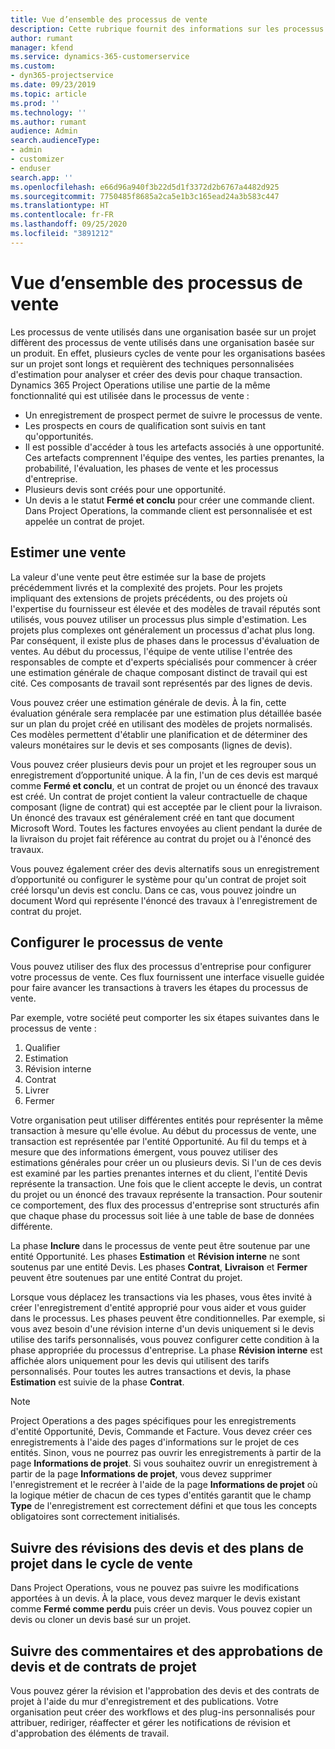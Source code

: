 ```yaml
---
title: Vue d’ensemble des processus de vente
description: Cette rubrique fournit des informations sur les processus de vente de base.
author: rumant
manager: kfend
ms.service: dynamics-365-customerservice
ms.custom:
- dyn365-projectservice
ms.date: 09/23/2019
ms.topic: article
ms.prod: ''
ms.technology: ''
ms.author: rumant
audience: Admin
search.audienceType:
- admin
- customizer
- enduser
search.app: ''
ms.openlocfilehash: e66d96a940f3b22d5d1f3372d2b6767a4482d925
ms.sourcegitcommit: 7750485f8685a2ca5e1b3c165ead24a3b583c447
ms.translationtype: HT
ms.contentlocale: fr-FR
ms.lasthandoff: 09/25/2020
ms.locfileid: "3891212"
---
```

# <a name="sales-processes-overview"></a>Vue d’ensemble des processus de vente

Les processus de vente utilisés dans une organisation basée sur un projet diffèrent des processus de vente utilisés dans une organisation basée sur un produit. En effet, plusieurs cycles de vente pour les organisations basées sur un projet sont longs et requièrent des techniques personnalisées d'estimation pour analyser et créer des devis pour chaque transaction. Dynamics 365 Project Operations utilise une partie de la même fonctionnalité qui est utilisée dans le processus de vente :

- Un enregistrement de prospect permet de suivre le processus de vente.
- Les prospects en cours de qualification sont suivis en tant qu'opportunités.
- Il est possible d'accéder à tous les artefacts associés à une opportunité. Ces artefacts comprennent l'équipe des ventes, les parties prenantes, la probabilité, l'évaluation, les phases de vente et les processus d'entreprise.
- Plusieurs devis sont créés pour une opportunité.
- Un devis a le statut **Fermé et conclu** pour créer une commande client. Dans Project Operations, la commande client est personnalisée et est appelée un contrat de projet.

## <a name="estimate-a-sale"></a>Estimer une vente
La valeur d'une vente peut être estimée sur la base de projets précédemment livrés et la complexité des projets. Pour les projets impliquant des extensions de projets précédents, ou des projets où l'expertise du fournisseur est élevée et des modèles de travail réputés sont utilisés, vous pouvez utiliser un processus plus simple d'estimation. Les projets plus complexes ont généralement un processus d'achat plus long. Par conséquent, il existe plus de phases dans le processus d'évaluation de ventes. Au début du processus, l'équipe de vente utilise l'entrée des responsables de compte et d'experts spécialisés pour commencer à créer une estimation générale de chaque composant distinct de travail qui est cité. Ces composants de travail sont représentés par des lignes de devis. 

Vous pouvez créer une estimation générale de devis. À la fin, cette évaluation générale sera remplacée par une estimation plus détaillée basée sur un plan du projet créé en utilisant des modèles de projets normalisés. Ces modèles permettent d'établir une planification et de déterminer des valeurs monétaires sur le devis et ses composants (lignes de devis). 

Vous pouvez créer plusieurs devis pour un projet et les regrouper sous un enregistrement d’opportunité unique. À la fin, l'un de ces devis est marqué comme **Fermé et conclu**, et un contrat de projet ou un énoncé des travaux est créé. Un contrat de projet contient la valeur contractuelle de chaque composant (ligne de contrat) qui est acceptée par le client pour la livraison. Un énoncé des travaux est généralement créé en tant que document Microsoft Word. Toutes les factures envoyées au client pendant la durée de la livraison du projet fait référence au contrat du projet ou à l'énoncé des travaux.

Vous pouvez également créer des devis alternatifs sous un enregistrement d’opportunité ou configurer le système pour qu'un contrat de projet soit créé lorsqu'un devis est conclu. Dans ce cas, vous pouvez joindre un document Word qui représente l'énoncé des travaux à l'enregistrement de contrat du projet.

## <a name="configure-the-sales-process"></a>Configurer le processus de vente
Vous pouvez utiliser des flux des processus d'entreprise pour configurer votre processus de vente. Ces flux fournissent une interface visuelle guidée pour faire avancer les transactions à travers les étapes du processus de vente.

Par exemple, votre société peut comporter les six étapes suivantes dans le processus de vente :

1. Qualifier
2. Estimation
3. Révision interne
4. Contrat
5. Livrer
6. Fermer
 
Votre organisation peut utiliser différentes entités pour représenter la même transaction à mesure qu'elle évolue. Au début du processus de vente, une transaction est représentée par l'entité Opportunité. Au fil du temps et à mesure que des informations émergent, vous pouvez utiliser des estimations générales pour créer un ou plusieurs devis. Si l'un de ces devis est examiné par les parties prenantes internes et du client, l'entité Devis représente la transaction. Une fois que le client accepte le devis, un contrat du projet ou un énoncé des travaux représente la transaction. Pour soutenir ce comportement, des flux des processus d'entreprise sont structurés afin que chaque phase du processus soit liée à une table de base de données différente.

La phase **Inclure** dans le processus de vente peut être soutenue par une entité Opportunité. Les phases **Estimation** et **Révision interne** ne sont soutenus par une entité Devis. Les phases **Contrat**, **Livraison** et **Fermer** peuvent être soutenues par une entité Contrat du projet.

Lorsque vous déplacez les transactions via les phases, vous êtes invité à créer l'enregistrement d'entité approprié pour vous aider et vous guider dans le processus. Les phases peuvent être conditionnelles. Par exemple, si vous avez besoin d'une révision interne d'un devis uniquement si le devis utilise des tarifs personnalisés, vous pouvez configurer cette condition à la phase appropriée du processus d'entreprise. La phase **Révision interne** est affichée alors uniquement pour les devis qui utilisent des tarifs personnalisés. Pour toutes les autres transactions et devis, la phase **Estimation** est suivie de la phase **Contrat**.

> [!NOTE]
> Project Operations a des pages spécifiques pour les enregistrements d'entité Opportunité, Devis, Commande et Facture. Vous devez créer ces enregistrements à l'aide des pages d'informations sur le projet de ces entités. Sinon, vous ne pourrez pas ouvrir les enregistrements à partir de la page **Informations de projet**. Si vous souhaitez ouvrir un enregistrement à partir de la page **Informations de projet**, vous devez supprimer l'enregistrement et le recréer à l'aide de la page **Informations de projet** où la logique métier de chacun de ces types d'entités garantit que le champ **Type** de l'enregistrement est correctement défini et que tous les concepts obligatoires sont correctement initialisés.


## <a name="track-revisions-to-quotes-and-project-plans-in-the-sales-cycle"></a>Suivre des révisions des devis et des plans de projet dans le cycle de vente
Dans Project Operations, vous ne pouvez pas suivre les modifications apportées à un devis. À la place, vous devez marquer le devis existant comme **Fermé comme perdu** puis créer un devis. Vous pouvez copier un devis ou cloner un devis basé sur un projet.

## <a name="track-comments-and-approvals-of-quotes-and-project-contracts"></a>Suivre des commentaires et des approbations de devis et de contrats de projet
Vous pouvez gérer la révision et l'approbation des devis et des contrats de projet à l'aide du mur d'enregistrement et des publications. Votre organisation peut créer des workflows et des plug-ins personnalisés pour attribuer, rediriger, réaffecter et gérer les notifications de révision et d'approbation des éléments de travail.
